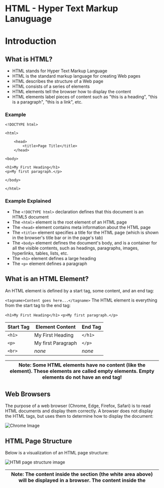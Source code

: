 <h1> HTML - Hyper Text Markup Lanuguage </h1>

# Introduction

## What is HTML?

- HTML stands for Hyper Text Markup Language
- HTML is the standard markup language for creating Web pages
- HTML describes the structure of a Web page
- HTML consists of a series of elements
- HTML elements tell the browser how to display the content
- HTML elements label pieces of content such as "this is a heading", "this is a paragraph", "this is a link", etc.

### Example

``` 
<!DOCTYPE html>

<html>

    <head>
        <title>Page Title</title>
    </head>

<body>

<h1>My First Heading</h1>
<p>My first paragraph.</p>

</body>

</html>
 ```

### Example Explained

- The `<!DOCTYPE html>` declaration defines that this document is an HTML5 document
- The `<html>` element is the root element of an HTML page
- The `<head>` element contains meta information about the HTML page
- The `<title>` element specifies a title for the HTML page (which is shown in the browser's title bar or in the page's tab)
- The `<body>` element defines the document's body, and is a container for all the visible contents, such as headings, paragraphs, images, hyperlinks, tables, lists, etc.
- The `<h1>` element defines a large heading
- The `<p>` element defines a paragraph

## What is an HTML Element?
An HTML element is defined by a start tag, some content, and an end tag:

` <tagname>Content goes here...</tagname> `
The HTML element is everything from the start tag to the end tag:

` <h1>My First Heading</h1> `
` <p>My first paragraph.</p> `

| **Start Tag**  | **Element Content** | **End Tag** |
| -------------- | ------------------- | ----------- | 
| `<h1>` | My First Heading | `</h1>` |
| `<p>` | My first Paragraph | `</p>` |
| `<br>` | _none_ | _none_ |

| **Note:** Some HTML elements have no content (like the <br> element). These elements are called empty elements. Empty elements do not have an end tag! |
| ---------------------------------------------------------------------------------------------- |

## Web Browsers

The purpose of a web browser (Chrome, Edge, Firefox, Safari) is to read HTML documents and display them correctly.
A browser does not display the HTML tags, but uses them to determine how to display the document:

<img src="https://www.w3schools.com/html/img_chrome.png"
        alt="Chrome Image">

## HTML Page Structure

Below is a visualization of an HTML page structure:

<img src="https://slideplayer.com/slide/12828012/78/images/9/HTML+Page+Structure+Below+is+a+visualization+of+an+HTML+page+structure%3A.jpg"
        alt="HTMl page structure image">

| **Note:** The content inside the <body> section (the white area above) will be displayed in a browser. The content inside the <title> element will be shown in the browser's title bar or in the page's tab. |
| ---------------------------------------------------------------------------------------------- |


### HTML History

Since the early days of the World Wide Web, there have been many versions of HTML:

| **Year** | **Version** |
| ---- | -------------------------------------- |
| 1989 | Tim Berners-Lee invented www |
| 1991 | Tim Berners-Lee invented HTML |
| 1993 | Dave Raggett drafted HTML+ |
| 1995 | HTML Working Group defined HTML 2.0 |
| 1997 | W3C Recommendation: HTML 3.2 |
| 1999 | W3C Recommendation: HTML 4.01 |
| 2000 | W3C Recommendation: XHTML 1.0 |
| 2008 | WHATWG HTML5 First Public Draft |
| 2012 | WHATWG HTML5 Living Standard |
| 2014 | W3C Recommendation: HTML5 |
| 2016 | W3C Candidate Recommendation: HTML 5.1 |
| 2017 | W3C Recommendation: HTML5.1 2nd Edition |
| 2017 | W3C Recommendation: HTML5.2 |

---

# HTML editors

### Learn HTML Using Notepad or TextEdit

Web pages can be created and modified by using professional HTML editors.

However, for learning HTML we recommend a simple text editor like Notepad (PC) or TextEdit (Mac).

**Following are a few html editors that I suggest using :**

- Atom
- Notepad++
- Sublime Text
- Visual Studio Code
 
Follow the steps below to create your first web page with Notepad or TextEdit.

- ### Step 1: Open Notepad (PC)

**Windows 8 or later:**

Open the **Start Screen** (the window symbol at the bottom left on your screen). Type **Notepad**.

**Windows 7 or earlier:**

Open **Start > Programs > Accessories > Notepad**

- ### Step 1: Open TextEdit (Mac)

Open **Finder > Applications > TextEdit**

Also change some preferences to get the application to save files correctly. In **Preferences > Format >** choose **"Plain Text"**

Then under "Open and Save", check the box that says "Display HTML files as HTML code instead of formatted text".

**Then open a new document to place the code.**

- ### Step 2: Write Some HTML

Write or copy the following HTML code into Notepad:

```
<!DOCTYPE html>
<html>
<body>

<h1>My First Heading</h1>

<p>My first paragraph.</p>

</body>
</html>
```

<img src="https://www.w3schools.com/html/img_notepad.png"
        alt="Notepad Image">

- ### Step 3: Save the HTML Page

Save the file on your computer. Select **File > Save** as in the Notepad menu.

Name the file "**index.html**" and set the encoding to **UTF-8** (which is the preferred encoding for HTML files).

<img src="https://www.w3schools.com/html/img_saveas.png"
        alt="Notepad Image">

| **Tip:** You can use either .htm or .html as file extension. There is no difference, it is up to you. |

- ### Step 4: View the HTML Page in Your Browser

Open the saved HTML file in your favorite browser (double click on the file, or right-click - and choose "Open with").

The result will look much like this:

<img src="https://www.w3schools.com/html/img_chrome.png"
        alt="Result Image">

---

# Basics

### HTML Documents

All HTML documents must start with a document type declaration: `<!DOCTYPE html>`.

The HTML document itself begins with `<html>` and ends with `</html>`.

The visible part of the HTML document is between `<body>` and `</body>`.

### The <!DOCTYPE> Declaration

The `<!DOCTYPE>` declaration represents the document type, and helps browsers to display web pages correctly.

It must only appear once, at the top of the page (before any HTML tags).

The `<!DOCTYPE>` declaration is not case sensitive.

### HTML Headings

HTML headings are defined with the `<h1>` to `<h6>` tags.

`<h1>` defines the most important heading. `<h6>` defines the least important heading.

### HTML Paragraphs

HTML paragraphs are defined with the `<p>` tag

### HTML Links

HTML links are defined with the `<a>` tag.

### HTML Images

HTML images are defined with the `<img>` tag.

The source file `(src)`, alternative text `(alt)`, width, and height are provided as attributes

#### How to View HTML Source?

Have you ever seen a Web page and wondered "Hey! How did they do that?"

##### View HTML Source Code:

Right-click in an HTML page and select "View Page Source" (in Chrome) or "View Source" (in Edge), or similar in other browsers. This will open a window containing the HTML source code of the page.

##### Inspect an HTML Element:

Right-click on an element (or a blank area), and choose "Inspect" or "Inspect Element" to see what elements are made up of (you will see both the HTML and the CSS). You can also edit the HTML or CSS on-the-fly in the Elements or Styles panel